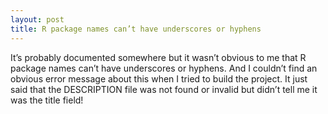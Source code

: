 ```yaml
---
layout: post
title: R package names can’t have underscores or hyphens
---
```


It’s probably documented somewhere but it wasn’t obvious to me that R package names can’t have underscores or hyphens. And I couldn’t find an obvious error message about this when I tried to build the project. It just said that the DESCRIPTION file was not found or invalid but didn’t tell me it was the title field!